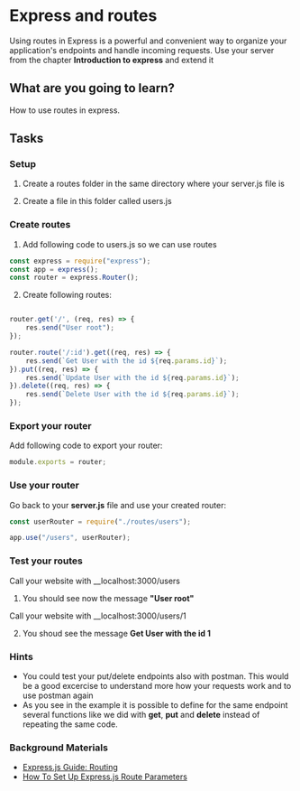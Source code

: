 # Express and routes

Using routes in Express is a powerful and convenient way to organize your application's endpoints and handle incoming requests. Use your server from the chapter __Introduction to express__ and extend it

## What are you going to learn?

How to use routes in express.

## Tasks

### Setup
1. Create a routes folder in the same directory where your server.js file is

2. Create a file in this folder called users.js

### Create routes
1. Add following code to users.js so we can use routes

```js
const express = require("express");
const app = express();
const router = express.Router();
```

2. Create following routes:

```js

router.get('/', (req, res) => {
    res.send("User root");
});

router.route('/:id').get((req, res) => {    
    res.send(`Get User with the id ${req.params.id}`);
}).put((req, res) => {    
    res.send(`Update User with the id ${req.params.id}`);
}).delete((req, res) => {    
    res.send(`Delete User with the id ${req.params.id}`);
});
```

### Export your router
Add following code to export your router:

```js
module.exports = router;
```

### Use your router
Go back to your __server.js__ file and use your created router:

```js
const userRouter = require("./routes/users");

app.use("/users", userRouter);
```
### Test your routes
Call your website with __localhost:3000/users

1. You should see now the message __"User root"__

Call your website with __localhost:3000/users/1

2. You shoud see the message __Get User with the id 1__


### Hints
* You could test your put/delete endpoints also with postman. This would be a good excercise to understand more how your requests work and to use postman again
* As you see in the example it is possible to define for the same endpoint several functions like we did with __get__, __put__ and __delete__ instead of repeating the same code.


### Background Materials
* [Express.js Guide: Routing](https://expressjs.com/en/guide/routing.html)
* [How To Set Up Express.js Route Parameters](https://www.digitalocean.com/community/tutorials/nodejs-express-routing)